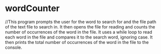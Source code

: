 # wordCounter

//This program prompts the user for the word to search for and the file path of the text file to search in. It then opens the file for reading and counts the number of occurrences of the word in the file. It uses a while loop to read each word in the file and compares it to the search word, ignoring case. It then prints the total number of occurrences of the word in the file to the console.
